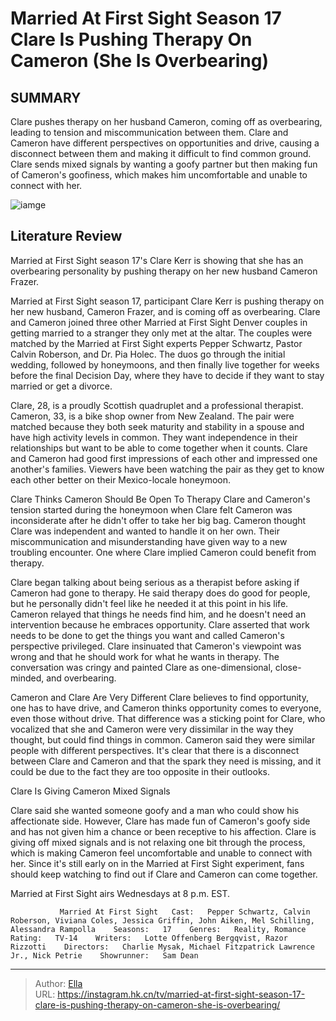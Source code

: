 # Married At First Sight Season 17 Clare Is Pushing Therapy On Cameron (She Is Overbearing)


## SUMMARY 



  Clare pushes therapy on her husband Cameron, coming off as overbearing, leading to tension and miscommunication between them.   Clare and Cameron have different perspectives on opportunities and drive, causing a disconnect between them and making it difficult to find common ground.   Clare sends mixed signals by wanting a goofy partner but then making fun of Cameron&#39;s goofiness, which makes him uncomfortable and unable to connect with her.  

![iamge](https://static1.srcdn.com/wordpress/wp-content/uploads/2023/11/married-at-first-sight-clare-kerr-and-cameron-frazer-montage.jpg)

## Literature Review
Married at First Sight season 17&#39;s Clare Kerr is showing that she has an overbearing personality by pushing therapy on her new husband Cameron Frazer.




Married at First Sight season 17, participant Clare Kerr is pushing therapy on her new husband, Cameron Frazer, and is coming off as overbearing. Clare and Cameron joined three other Married at First Sight Denver couples in getting married to a stranger they only met at the altar. The couples were matched by the Married at First Sight experts Pepper Schwartz, Pastor Calvin Roberson, and Dr. Pia Holec. The duos go through the initial wedding, followed by honeymoons, and then finally live together for weeks before the final Decision Day, where they have to decide if they want to stay married or get a divorce.




Clare, 28, is a proudly Scottish quadruplet and a professional therapist. Cameron, 33, is a bike shop owner from New Zealand. The pair were matched because they both seek maturity and stability in a spouse and have high activity levels in common. They want independence in their relationships but want to be able to come together when it counts. Clare and Cameron had good first impressions of each other and impressed one another&#39;s families. Viewers have been watching the pair as they get to know each other better on their Mexico-locale honeymoon.


 Clare Thinks Cameron Should Be Open To Therapy 
Clare and Cameron&#39;s tension started during the honeymoon when Clare felt Cameron was inconsiderate after he didn&#39;t offer to take her big bag. Cameron thought Clare was independent and wanted to handle it on her own. Their miscommunication and misunderstanding have given way to a new troubling encounter. One where Clare implied Cameron could benefit from therapy.

Clare began talking about being serious as a therapist before asking if Cameron had gone to therapy. He said therapy does do good for people, but he personally didn&#39;t feel like he needed it at this point in his life. Cameron relayed that things he needs find him, and he doesn&#39;t need an intervention because he embraces opportunity. Clare asserted that work needs to be done to get the things you want and called Cameron&#39;s perspective privileged. Clare insinuated that Cameron&#39;s viewpoint was wrong and that he should work for what he wants in therapy. The conversation was cringy and painted Clare as one-dimensional, close-minded, and overbearing.






 Cameron and Clare Are Very Different 
Clare believes to find opportunity, one has to have drive, and Cameron thinks opportunity comes to everyone, even those without drive. That difference was a sticking point for Clare, who vocalized that she and Cameron were very dissimilar in the way they thought, but could find things in common. Cameron said they were similar people with different perspectives. It&#39;s clear that there is a disconnect between Clare and Cameron and that the spark they need is missing, and it could be due to the fact they are too opposite in their outlooks.



 Clare Is Giving Cameron Mixed Signals 
          

Clare said she wanted someone goofy and a man who could show his affectionate side. However, Clare has made fun of Cameron&#39;s goofy side and has not given him a chance or been receptive to his affection. Clare is giving off mixed signals and is not relaxing one bit through the process, which is making Cameron feel uncomfortable and unable to connect with her. Since it&#39;s still early on in the Married at First Sight experiment, fans should keep watching to find out if Clare and Cameron can come together.






Married at First Sight airs Wednesdays at 8 p.m. EST.




               Married At First Sight   Cast:   Pepper Schwartz, Calvin Roberson, Viviana Coles, Jessica Griffin, John Aiken, Mel Schilling, Alessandra Rampolla    Seasons:   17    Genres:   Reality, Romance    Rating:   TV-14    Writers:   Lotte Offenberg Bergqvist, Razor Rizzotti    Directors:   Charlie Mysak, Michael Fitzpatrick Lawrence Jr., Nick Petrie    Showrunner:   Sam Dean      

---

> Author: [Ella](https://instagram.hk.cn/)  
> URL: https://instagram.hk.cn/tv/married-at-first-sight-season-17-clare-is-pushing-therapy-on-cameron-she-is-overbearing/  


